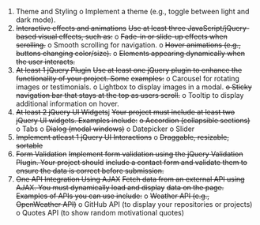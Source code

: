 1. Theme and Styling
    o Implement a theme (e.g., toggle between light and dark mode).
2. ~~Interactive effects and animations~~
~~Use at least three JavaScript/jQuery-based visual effects, such as:~~
    o ~~Fade-in or slide-up effects when scrolling.~~
    o Smooth scrolling for navigation.
    o ~~Hover animations (e.g., buttons changing color/size).~~
    o ~~Elements appearing dynamically when the user interacts.~~
3. ~~At least 1 jQuery Plugin~~
~~Use at least one jQuery plugin to enhance the functionality of your project. Some~~
~~examples:~~
    o Carousel for rotating images or testimonials.
    o Lightbox to display images in a modal.
    ~~o Sticky navigation bar that stays at the top as users scroll.~~
    o Tooltip to display additional information on hover.
4. ~~At least 2 jQuery UI Widgets~~j
~~Your project must include at least two jQuery UI widgets. Examples include:~~
    ~~o Accordion (collapsible sections)~~
    o Tabs
    o ~~Dialog (modal windows)~~
    o Datepicker
    o Slider
5. ~~Implement atleast 1 jQuery UI Interactions~~
    o ~~Draggable, resizable, sortable~~
6. ~~Form Validation~~
~~Implement form validation using the jQuery Validation Plugin. Your project should~~
~~include a contact form and validate them to ensure the data is correct before submission.~~
7. ~~One API Integration Using AJAX~~
~~Fetch data from an external API using AJAX. You must dynamically load and display~~
~~data on the page. Examples of APIs you can use include:~~
    o ~~Weather API (e.g., OpenWeather API)~~
    o GitHub API (to display your repositories or projects)
    o Quotes API (to show random motivational quotes)